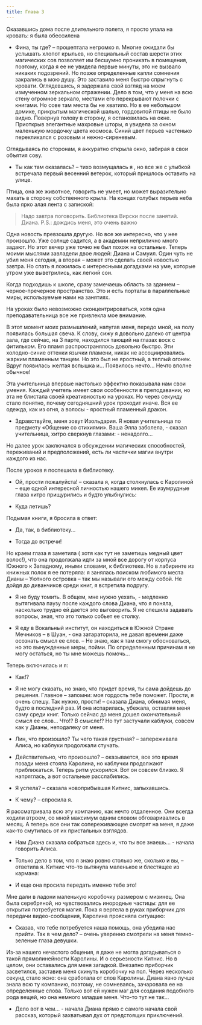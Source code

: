 ```yaml
---
title: Глава 3
---
```


Оказавшись дома после длительного полета, я просто упала на кровать: я была обессилена

- Фина, ты где? – прошептала негромко я. Многие ожидали бы услышать хлопот крыльев, но специальный состав шерсти этих
  магических сов позволяет им бесшумно проникать в помещения, поэтому, когда я ее не увидела первые минуты, это не
  вызвало никаких подозрений. Но позже определенные капли сомнения закрались в мою душу. Это заставило меня быстро
  спрыгнуть с кровати. Оглядевшись, я задержала свой взгляд на моем измученном зеркальном отражении. Дело в том, что у
  меня на всю стену огромное зеркало, местами его перекрывают полочки с книгами. Но сове там места бы не хватило. Но в
  ее небольшом домике, прикрытым магической шалью, гордовитой птицы не было видно. Повернув голову в сторону, я
  остановилась на окне. Приоткрыв элегантные махровые шторы, я увидела за окном маленькую мордочку цвета космоса. Синий
  цвет перьев частенько перекликался с розовым и нежно-сиреневым.

Оглядываясь по сторонам, я аккуратно открыла окно, забирая в свои объятия сову.

- Ты как там оказалась? – тихо возмущалась я , но все же с улыбкой встречала первый весенний ветерок, который пришлось
  оставить на улице.

Птица, она же животное, говорить не умеет, но может выразительно махать в сторону собственного крыла. На концах голубых
перьев неба была ярко алая лента с запиской:

> Надо завтра поговорить. Библиотека Вирски после занятий. Диана. 
  P.S.: дождись меня, это очень важно

Одна новость превзошла другую. Но все же интересно, что у нее произошло. Уже солнце садится, а в академии неприлично
много задают. Но этот вечер уже точно не был похож на остальные. Теперь моими мыслями завладели двое людей: Диана и
Самуил. Один чуть не убил меня сегодня, а вторая – может это сделать своей новостью завтра. Но спать я ложилась с
интересными догадками на уме, которые утром уже выветрились, как легкий сон.

Когда подходишь к школе, сразу замечаешь область за зданием – черное-пречерное пространство. Это и есть порталы в
параллельные миры, используемые нами на занятиях.

На уроках было невозможно сконцентрироваться, хотя одна преподавательница все же привлекла мое внимание.

В этот момент моих размышлений, напугав меня, передо мной, на полу появилась большая свеча. К слову, сижу я довольно
далеко от центра зала, где сейчас, на 3 парте, находился тающий на глазах воск с фитильком. Его пламя распространялось
довольно быстро. Эти холодно-синие оттенки язычки пламени, никак не ассоциировались жарким пламенным танцем. Но это был
не яростный, а теплый огонек. Вдруг появилась желтая вспышка и… Появилось нечто… Нечто вполне обычное!

Эта учительница впервые настолько эффектно показывала нам свои умения. Каждый учитель имеет свои особенности в
преподавании, но эта не блистала своей креативностью на уроках. Но через секунду стало понятно, почему сегодняшний урок
проходит иначе. Вся ее одежда, как из огня, а волосы - яростный пламенный дракон.

- Здравствуйте, меня зовут Изольдария. Я новая учительница по предмету «Общение со стихиями». Ваша Элла заболела, -
сказал учительница, хитро сверкнув глазами: - ненадолго…

Но далее урок заключался в обсуждении магических способностей, переживаний и предположений, есть ли частички магии
внутри каждого из нас.

После уроков я поспешила в библиотеку.

- Ой, прости пожалуйста! – сказала я, когда столкнулась с Каролиной – еще одной интересной личностью нашего микея. Ее
  изумрудные глаза хитро прищурились и будто улыбнулись:

- Куда летишь?

Подымая книги, я бросила в ответ:

- Да, так, в библиотеку…

- Тогда до встречи!

Но краем глаза я заметила ( хотя как тут не заметишь медный цвет волос!), что она продолжала идти за мной все дорогу от
корпуса Южного к Западному, иными словами, к библиотеке. Но в лабиринте из книжных полок я ее потеряла: я занялась
поиском любимого места Дианы – Уютного островка – так мы называли его между собой. Не дойдя до диванчиков среди книг, я
встретила подругу.

- Я не буду томить. В общем, мне нужно уехать, - медленно вытягивала паузу после каждого слова Диана, что я поняла,
  насколько трудно ей дается это выговорить. Я не спешила задавать вопросы, зная, что это только собьет ее столку.

- Я еду в Вокальный институт, он находиться в Южной Стране Мечников – в Шуан, - она затараторила, не давая времени даже
  осознать смысл ее слов. – Не знаю, как я там смогу обосноваться, но это вынужденные меры, пойми. По определенным
  причинам я не могу остаться, но ты мне можешь помочь…

Теперь включилась и я:

- Как!?

- Я не могу сказать, но знаю, что придет время, ты сама дойдешь до решения. Главное – запомни: моя гордость тебе
  поможет. Прости, я очень спешу. Так нужно, прости! – сказала Диана, обнимая меня, будто в последний раз. И она
  испарилась, убежала, оставляя меня саму среди книг. Только сейчас до меня дошел окончательный смысл ее слов… Что!? В
  смысле!? Но тут застучали каблуки, совсем как у Дианы, неподалеку от меня.

- Лин, что произошло? Ты чего такая грустная? – запереживала Алиса, но каблуки продолжали стучать.

- Действительно, что произошло? – оказывается, все это время позади меня стояла Каролина, но каблучки продолжают
  приближаться. Теперь ритм ускорился. Вот он совсем близко. Я напряглась, а вот остальные расслабились.

- Я успела? – сказала новоприбывшая Китнис, запыхавшись.

- К чему? – спросила я.

Я рассматривала всю эту компанию, как нечто отдаленное. Они всегда ходили втроем, со мной максимум одним словом
обговаривались в месяц. А теперь все они так сопереживающее смотрят на меня, я даже как-то смутилась от их пристальных
взглядов.

- Нам Диана сказала собраться здесь и, что ты все знаешь… - начала говорить Алиса.

- Только дело в том, что я знаю ровно столько же, сколько и вы, – ответила я. Китнис что-то вытянула маленькое и
  блестящее из кармана:

- И еще она просила передать именно тебе это!

Мне дали в ладони маленькую коробочку размером с мизинец. Она была серебряной, но чувствовались инородные частицы: для
ее открытия потребуется магия. Пока я вертела в руках приборчик для передачи видео-сообщения, Каролина проясняла
ситуацию:

- Сказав, что тебе потребуется наша помощь, она убедила нас прийти. Так в чем дело? – очень уверенно смотрели на меня
  темно-зеленые глаза девушки.

Из-за нашего нечастого общения, я даже не могла догадываться о такой прямолинейности Каролины. И о серьезности Китнис.
Но в целом, они оставались для меня загадкой. Внезапно приборчик засветился, заставив меня скинуть коробочку на пол.
Через несколько секунд стало ясно: она сработала от слов Каролины. Диана явно лучше знала всю ту компанию, поэтому, не
сомневаясь, зачаровала ее на определенные слова. Только вот ей нужен маг для создания подобного рода вещей, но она
немного младше меня. Что-то тут не так…

- Дело вот в чем… - начала Диана прямо с самого начала свой рассказ, который захватывал дух от предстоящих приключений.
